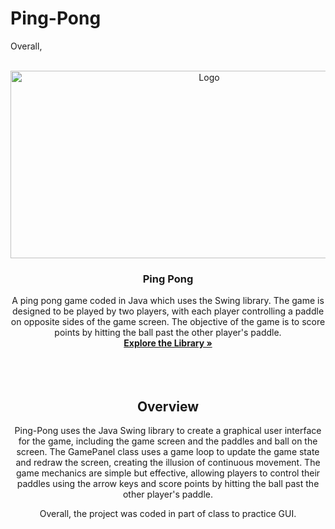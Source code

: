 # Ping-Pong



Overall, 
<!-- PROJECT LOGO -->
<br />
<div align="center">
    <img src="https://i.imgur.com/UB3uqju.png" alt="Logo" width="620" height="300">
  </a>

  <h3 align="center">Ping Pong</h3>

  <p align="center">
    A ping pong game coded in Java which uses the Swing library. The game is designed to be played by two players, with each player controlling a paddle on opposite sides of the game screen. The objective of the game is to score points by hitting the ball past the other player's paddle.
    <br />
    <a href="https://docs.oracle.com/javase/7/docs/api/javax/swing/package-summary.html"><strong>Explore the Library »</strong></a>
        <br />
            <br />
    <br />
    <br />
    
  </p>
  
  <h2 align="center"><a>Overview</a></h2>

  <p align="center">
  Ping-Pong uses the Java Swing library to create a graphical user interface for the game, including the game screen and the paddles and ball on the screen. The GamePanel class uses a game loop to update the game state and redraw the screen, creating the illusion of continuous movement. The game mechanics are simple but effective, allowing players to control their paddles using the arrow keys and score points by hitting the ball past the other player's paddle.
  
 Overall, the project was coded in part of class to practice GUI.
    <br />
        <br />
     
    
